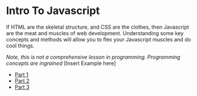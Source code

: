 Intro To Javascript
================================
If HTML are the skeletal structure, and CSS are the clothes, then
Javascript are the meat and muscles of web development. Understanding some key concepts
and methods will allow you to flex your Javascript muscles and do cool things.

*Note, this is not a comprehensive lesson in programming.  Programming concepts are ingrained*
[Insert Example here]


* [Part 1](https://github.com/notoriousnapper/pib-portfolio/tree/javascript/Lesson3/javascript/lesson-1)
* [Part 2](https://github.com/notoriousnapper/pib-portfolio/tree/javascript/Lesson3/javascript/lesson-2)
* [Part 3](https://github.com/notoriousnapper/pib-portfolio/tree/javascript/Lesson3/javascript/lesson-3)
